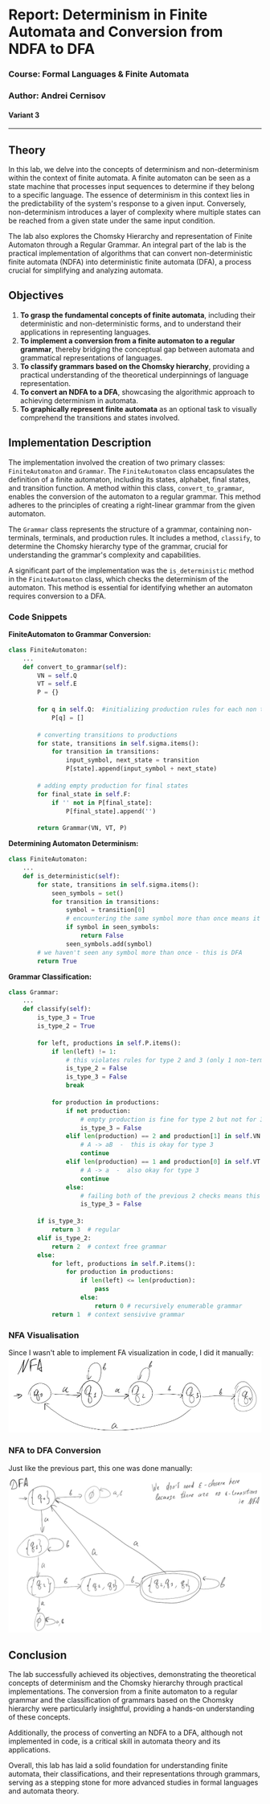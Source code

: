 # Report: Determinism in Finite Automata and Conversion from NDFA to DFA

### Course: Formal Languages & Finite Automata
### Author: Andrei Cernisov
#### Variant 3

----

## Theory

In this lab, we delve into the concepts of determinism and non-determinism within the context of finite automata. A finite automaton can be seen as a state machine that processes input sequences to determine if they belong to a specific language. The essence of determinism in this context lies in the predictability of the system's response to a given input. Conversely, non-determinism introduces a layer of complexity where multiple states can be reached from a given state under the same input condition.

The lab also explores the Chomsky Hierarchy and representation of Finite Automaton through a Regular Grammar. An integral part of the lab is the practical implementation of algorithms that can convert non-deterministic finite automata (NDFA) into deterministic finite automata (DFA), a process crucial for simplifying and analyzing automata.

## Objectives

1. **To grasp the fundamental concepts of finite automata**, including their deterministic and non-deterministic forms, and to understand their applications in representing languages.
2. **To implement a conversion from a finite automaton to a regular grammar**, thereby bridging the conceptual gap between automata and grammatical representations of languages.
3. **To classify grammars based on the Chomsky hierarchy**, providing a practical understanding of the theoretical underpinnings of language representation.
4. **To convert an NDFA to a DFA**, showcasing the algorithmic approach to achieving determinism in automata.
5. **To graphically represent finite automata** as an optional task to visually comprehend the transitions and states involved.

## Implementation Description

The implementation involved the creation of two primary classes: `FiniteAutomaton` and `Grammar`. The `FiniteAutomaton` class encapsulates the definition of a finite automaton, including its states, alphabet, final states, and transition function. A method within this class, `convert_to_grammar`, enables the conversion of the automaton to a regular grammar. This method adheres to the principles of creating a right-linear grammar from the given automaton.

The `Grammar` class represents the structure of a grammar, containing non-terminals, terminals, and production rules. It includes a method, `classify`, to determine the Chomsky hierarchy type of the grammar, crucial for understanding the grammar's complexity and capabilities.

A significant part of the implementation was the `is_deterministic` method in the `FiniteAutomaton` class, which checks the determinism of the automaton. This method is essential for identifying whether an automaton requires conversion to a DFA.

### Code Snippets

**FiniteAutomaton to Grammar Conversion:**
```python
class FiniteAutomaton:
    ...
    def convert_to_grammar(self):
        VN = self.Q
        VT = self.E
        P = {}

        for q in self.Q:  #initializing production rules for each non terminal
            P[q] = []

        # converting transitions to productions
        for state, transitions in self.sigma.items():
            for transition in transitions:
                input_symbol, next_state = transition
                P[state].append(input_symbol + next_state)

        # adding empty production for final states
        for final_state in self.F:
            if '' not in P[final_state]:
                P[final_state].append('')

        return Grammar(VN, VT, P)
```

**Determining Automaton Determinism:**
```python
class FiniteAutomaton:
    ...
    def is_deterministic(self):
        for state, transitions in self.sigma.items():
            seen_symbols = set()
            for transition in transitions:
                symbol = transition[0]
                # encountering the same symbol more than once means it's NFA
                if symbol in seen_symbols:
                    return False
                seen_symbols.add(symbol)
        # we haven't seen any symbol more than once - this is DFA
        return True
```

**Grammar Classification:**
```python
class Grammar:
    ...
    def classify(self):
        is_type_3 = True
        is_type_2 = True

        for left, productions in self.P.items():
            if len(left) != 1:
                # this violates rules for type 2 and 3 (only 1 non-terminal on the left)
                is_type_2 = False
                is_type_3 = False
                break

            for production in productions:
                if not production:
                    # empty production is fine for type 2 but not for 3
                    is_type_3 = False
                elif len(production) == 2 and production[1] in self.VN:
                    # A -> aB  -  this is okay for type 3
                    continue
                elif len(production) == 1 and production[0] in self.VT:
                    # A -> a  -  also okay for type 3
                    continue
                else:
                    # failing both of the previous 2 checks means this isn't a type 3 grammar
                    is_type_3 = False

        if is_type_3:
            return 3  # regular
        elif is_type_2:
            return 2  # context free grammar
        else:
            for left, productions in self.P.items():
                for production in productions:
                    if len(left) <= len(production):
                        pass
                    else:
                        return 0 # recursively enumerable grammar
            return 1  # context sensivive grammar
```

### NFA Visualisation
Since I wasn't able to implement FA visualization in code, I did it manually:
![nfa visualization](images/lab2_nfa.png)

### NFA to DFA Conversion
Just like the previous part, this one was done manually:
![nfa to dfa visualisation](images/lab2_dfa.png)

## Conclusion

The lab successfully achieved its objectives, demonstrating the theoretical concepts of determinism and the Chomsky hierarchy through practical implementations. The conversion from a finite automaton to a regular grammar and the classification of grammars based on the Chomsky hierarchy were particularly insightful, providing a hands-on understanding of these concepts.

Additionally, the process of converting an NDFA to a DFA, although not implemented in code, is a critical skill in automata theory and its applications.

Overall, this lab has laid a solid foundation for understanding finite automata, their classifications, and their representations through grammars, serving as a stepping stone for more advanced studies in formal languages and automata theory.